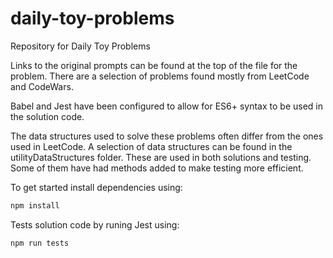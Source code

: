 # daily-toy-problems
Repository for Daily Toy Problems

Links to the original prompts can be found at the top of the file for the problem.
There are a selection of problems found mostly from LeetCode and CodeWars.<br/>

Babel and Jest have been configured to allow for ES6+ syntax to be used in the solution code.<br/>

The data structures used to solve these problems often differ from the ones used in LeetCode.  A selection of data structures can be found in the utilityDataStructures folder.  These are used in both solutions and testing.  Some of them have had methods added to make testing more efficient.<br/>

To get started install dependencies using:

```bash
npm install
```

Tests solution code by runing Jest using:

```bash
npm run tests
```
